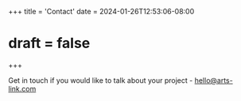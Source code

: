 +++
title = 'Contact'
date = 2024-01-26T12:53:06-08:00
# draft = false
+++

Get in touch if you would like to talk about your project - [hello@arts-link.com](mailto:hello@arts-link.com)